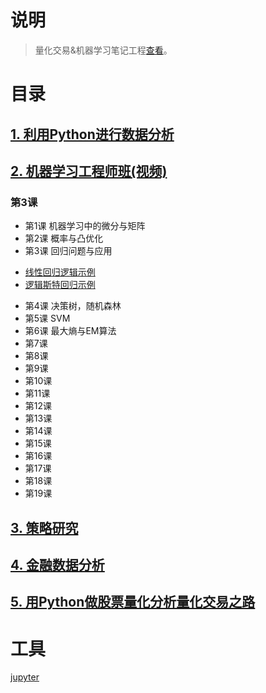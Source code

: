 # 说明

> 量化交易&机器学习笔记工程[查看](http://nbviewer.jupyter.org/github/C10H8/rqalpha-strategy/tree/master/)。





# 目录

## [1. 利用Python进行数据分析](http://nbviewer.jupyter.org/github/C10H8/rqalpha-strategy/tree/master/%E5%88%A9%E7%94%A8Python%E8%BF%9B%E8%A1%8C%E6%95%B0%E6%8D%AE%E5%88%86%E6%9E%90/)

## [2. 机器学习工程师班(视频)](http://nbviewer.jupyter.org/github/C10H8/rqalpha-strategy/tree/master/%E6%9C%BA%E5%99%A8%E5%AD%A6%E4%B9%A0%E5%B7%A5%E7%A8%8B%E5%B8%88%E7%8F%AD/)

### 第3课

* 第1课 机器学习中的微分与矩阵
* 第2课 概率与凸优化
* 第3课 回归问题与应用
- [线性回归逻辑示例](http://nbviewer.jupyter.org/github/C10H8/rqalpha-strategy/blob/master/%E6%9C%BA%E5%99%A8%E5%AD%A6%E4%B9%A0%E5%B7%A5%E7%A8%8B%E5%B8%88%E7%8F%AD/lecture_3/%E7%BA%BF%E6%80%A7%E9%80%BB%E8%BE%91%E5%9B%9E%E5%BD%92%E7%A4%BA%E4%BE%8B.ipynb)
- [逻辑斯特回归示例](http://nbviewer.jupyter.org/github/C10H8/rqalpha-strategy/blob/master/%E6%9C%BA%E5%99%A8%E5%AD%A6%E4%B9%A0%E5%B7%A5%E7%A8%8B%E5%B8%88%E7%8F%AD/lecture_3/%E9%80%BB%E8%BE%91%E6%96%AF%E7%89%B9%E5%9B%9E%E5%BD%92%E7%A4%BA%E4%BE%8B.ipynb)

* 第4课 决策树，随机森林
* 第5课 SVM
* 第6课 最大熵与EM算法
* 第7课
* 第8课
* 第9课
* 第10课
* 第11课
* 第12课
* 第13课
* 第14课
* 第15课
* 第16课
* 第17课
* 第18课
* 第19课


## [3. 策略研究](http://nbviewer.jupyter.org/github/C10H8/rqalpha-strategy/tree/master/%E7%AD%96%E7%95%A5%E7%A0%94%E7%A9%B6)

## [4. 金融数据分析](http://nbviewer.jupyter.org/github/C10H8/rqalpha-strategy/tree/master/%E9%87%91%E8%9E%8D%E5%A4%A7%E6%95%B0%E6%8D%AE%E5%88%86%E6%9E%90/)

## [5. 用Python做股票量化分析量化交易之路](http://nbviewer.jupyter.org/github/C10H8/rqalpha-strategy/tree/master/%E7%94%A8Python%E5%81%9A%E8%82%A1%E7%A5%A8%E9%87%8F%E5%8C%96%E5%88%86%E6%9E%90%E9%87%8F%E5%8C%96%E4%BA%A4%E6%98%93%E4%B9%8B%E8%B7%AF/)



# 工具
[jupyter](http://nbviewer.jupyter.org/)
